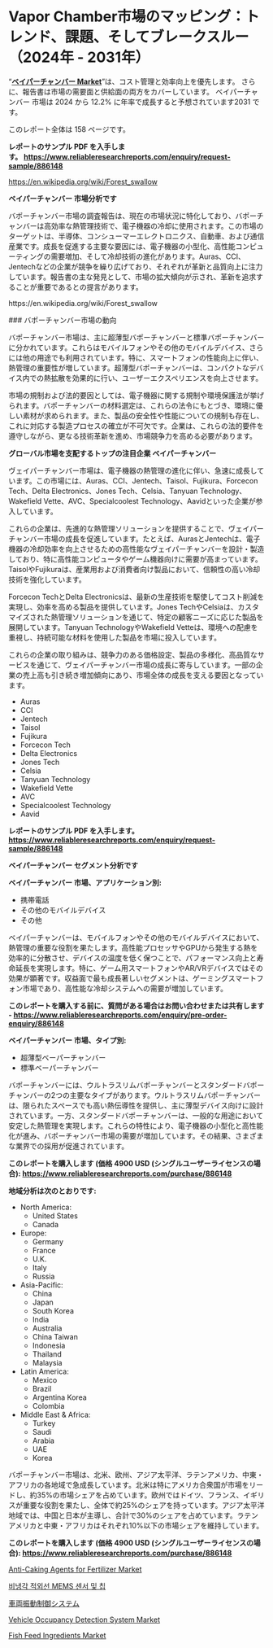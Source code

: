 <p><h1>Vapor Chamber市場のマッピング：トレンド、課題、そしてブレークスルー（2024年 - 2031年）</h1></p><p>&ldquo;<strong><a href="https://www.reliableresearchreports.com/vapor-chamber-r886148">ベイパーチャンバー Market</a></strong>&rdquo;は、コスト管理と効率向上を優先します。 さらに、報告書は市場の需要面と供給面の両方をカバーしています。 ベイパーチャンバー 市場は 2024 から 12.2% に年率で成長すると予想されています2031 です。</p>
<p>このレポート全体は 158 ページです。</p>
<p><strong>レポートのサンプル PDF を入手します。&nbsp;<a href="https://www.reliableresearchreports.com/enquiry/request-sample/886148">https://www.reliableresearchreports.com/enquiry/request-sample/886148</a></strong></p>
<p><a href="https://en.wikipedia.org/wiki/Forest_swallow">https://en.wikipedia.org/wiki/Forest_swallow</a></p>
<p><strong>ベイパーチャンバー 市場分析です</strong></p>
<p><p>バポーチャンバー市場の調査報告は、現在の市場状況に特化しており、バポーチャンバーは高効率な熱管理技術で、電子機器の冷却に使用されます。この市場のターゲットは、半導体、コンシューマーエレクトロニクス、自動車、および通信産業です。成長を促進する主要な要因には、電子機器の小型化、高性能コンピューティングの需要増加、そして冷却技術の進化があります。Auras、CCI、Jentechなどの企業が競争を繰り広げており、それぞれが革新と品質向上に注力しています。報告書の主な発見として、市場の拡大傾向が示され、革新を追求することが重要であるとの提言があります。</p></p>
<p>https://en.wikipedia.org/wiki/Forest_swallow</p>
<p><p>### バポーチャンバー市場の動向</p><p>バポーチャンバー市場は、主に超薄型バポーチャンバーと標準バポーチャンバーに分かれています。これらはモバイルフォンやその他のモバイルデバイス、さらには他の用途でも利用されています。特に、スマートフォンの性能向上に伴い、熱管理の重要性が増しています。超薄型バポーチャンバーは、コンパクトなデバイス内での熱拡散を効果的に行い、ユーザーエクスペリエンスを向上させます。</p><p>市場の規制および法的要因としては、電子機器に関する規制や環境保護法が挙げられます。バポーチャンバーの材料選定は、これらの法令にもとづき、環境に優しい素材が求められます。また、製品の安全性や性能についての規制も存在し、これに対応する製造プロセスの確立が不可欠です。企業は、これらの法的要件を遵守しながら、更なる技術革新を進め、市場競争力を高める必要があります。</p></p>
<p><strong>グローバル市場を支配するトップの注目企業 ベイパーチャンバー</strong></p>
<p><p>ヴェイパーチャンバー市場は、電子機器の熱管理の進化に伴い、急速に成長しています。この市場には、Auras、CCI、Jentech、Taisol、Fujikura、Forcecon Tech、Delta Electronics、Jones Tech、Celsia、Tanyuan Technology、Wakefield Vette、AVC、Specialcoolest Technology、Aavidといった企業が参入しています。</p><p>これらの企業は、先進的な熱管理ソリューションを提供することで、ヴェイパーチャンバー市場の成長を促進しています。たとえば、AurasとJentechは、電子機器の冷却効率を向上させるための高性能なヴェイパーチャンバーを設計・製造しており、特に高性能コンピュータやゲーム機器向けに需要が高まっています。TaisolやFujikuraは、産業用および消費者向け製品において、信頼性の高い冷却技術を強化しています。</p><p>Forcecon TechとDelta Electronicsは、最新の生産技術を駆使してコスト削減を実現し、効率を高める製品を提供しています。Jones TechやCelsiaは、カスタマイズされた熱管理ソリューションを通じて、特定の顧客ニーズに応じた製品を展開しています。Tanyuan TechnologyやWakefield Vetteは、環境への配慮を重視し、持続可能な材料を使用した製品を市場に投入しています。</p><p>これらの企業の取り組みは、競争力のある価格設定、製品の多様化、高品質なサービスを通じて、ヴェイパーチャンバー市場の成長に寄与しています。一部の企業の売上高も引き続き増加傾向にあり、市場全体の成長を支える要因となっています。</p></p>
<p><ul><li>Auras</li><li>CCI</li><li>Jentech</li><li>Taisol</li><li>Fujikura</li><li>Forcecon Tech</li><li>Delta Electronics</li><li>Jones Tech</li><li>Celsia</li><li>Tanyuan Technology</li><li>Wakefield Vette</li><li>AVC</li><li>Specialcoolest Technology</li><li>Aavid</li></ul></p>
<p><strong>レポートのサンプル PDF を入手します。 <a href="https://www.reliableresearchreports.com/enquiry/request-sample/886148">https://www.reliableresearchreports.com/enquiry/request-sample/886148</a></strong></p>
<p><strong>ベイパーチャンバー セグメント分析です</strong></p>
<p><strong>ベイパーチャンバー 市場、アプリケーション別:</strong></p>
<p><ul><li>携帯電話</li><li>その他のモバイルデバイス</li><li>その他</li></ul></p>
<p><p>ベイパーチャンバーは、モバイルフォンやその他のモバイルデバイスにおいて、熱管理の重要な役割を果たします。高性能プロセッサやGPUから発生する熱を効率的に分散させ、デバイスの温度を低く保つことで、パフォーマンス向上と寿命延長を実現します。特に、ゲーム用スマートフォンやAR/VRデバイスではその効果が顕著です。収益面で最も成長著しいセグメントは、ゲーミングスマートフォン市場であり、高性能な冷却システムへの需要が増加しています。</p></p>
<p><strong>このレポートを購入する前に、質問がある場合はお問い合わせまたは共有します - <a href="https://www.reliableresearchreports.com/enquiry/pre-order-enquiry/886148">https://www.reliableresearchreports.com/enquiry/pre-order-enquiry/886148</a></strong></p>
<p><strong>ベイパーチャンバー 市場、タイプ別:</strong></p>
<p><ul><li>超薄型ベーパーチャンバー</li><li>標準ベーパーチャンバー</li></ul></p>
<p><p>バポーチャンバーには、ウルトラスリムバポーチャンバーとスタンダードバポーチャンバーの2つの主要なタイプがあります。ウルトラスリムバポーチャンバーは、限られたスペースでも高い熱伝導性を提供し、主に薄型デバイス向けに設計されています。一方、スタンダードバポーチャンバーは、一般的な用途において安定した熱管理を実現します。これらの特性により、電子機器の小型化と高性能化が進み、バポーチャンバー市場の需要が増加しています。その結果、さまざまな業界での採用が促進されています。</p></p>
<p><strong>このレポートを購入します (価格 4900 USD (シングルユーザーライセンスの場合): <a href="https://www.reliableresearchreports.com/purchase/886148">https://www.reliableresearchreports.com/purchase/886148</a></strong></p>
<p><strong>地域分析は次のとおりです:</strong></p>
<p><ul>
    <li>
        North America:
        <ul>
            <li>United States</li>
            <li>Canada</li>
        </ul>
    </li>
    <li>
        Europe:
        <ul>
            <li>Germany</li>
            <li>France</li>
            <li>U.K.</li>
            <li>Italy</li>
            <li>Russia</li>
        </ul>
    </li>
    <li>
        Asia-Pacific:
        <ul>
            <li>China</li>
            <li>Japan</li>
            <li>South Korea</li>
            <li>India</li>
            <li>Australia</li>
            <li>China Taiwan</li>
            <li>Indonesia</li>
            <li>Thailand</li>
            <li>Malaysia</li>
        </ul>
    </li>
    <li>
        Latin America:
        <ul>
            <li>Mexico</li>
            <li>Brazil</li>
            <li>Argentina Korea</li>
            <li>Colombia</li>
        </ul>
    </li>
    <li>
        Middle East & Africa:
        <ul>
            <li>Turkey</li>
            <li>Saudi</li>
            <li>Arabia</li>
            <li>UAE</li>
            <li>Korea</li>
        </ul>
    </li>
    </ul></p>
<p><p>バポーチャンバー市場は、北米、欧州、アジア太平洋、ラテンアメリカ、中東・アフリカの各地域で急成長しています。北米は特にアメリカ合衆国が市場をリードし、約35%の市場シェアを占めています。欧州ではドイツ、フランス、イギリスが重要な役割を果たし、全体で約25%のシェアを持っています。アジア太平洋地域では、中国と日本が主導し、合計で30%のシェアを占めています。ラテンアメリカと中東・アフリカはそれぞれ10%以下の市場シェアを維持しています。</p></p>
<p><strong>このレポートを購入します (価格 4900 USD (シングルユーザーライセンスの場合): <a href="https://www.reliableresearchreports.com/purchase/886148">https://www.reliableresearchreports.com/purchase/886148</a></strong></p>
<p><p><a href="https://medium.com/@oliver.rampling568768/the-global-anti-caking-agents-for-fertilizer-market-is-at-the-forefront-of-innovation-driving-313efeef0e4b">Anti-Caking Agents for Fertilizer Market</a></p><p><a href="https://medium.com/@alex_holland_/%EC%84%B8%EA%B3%84-uncooled-infrared-mems-sensor-and-chip-market-%EC%9D%80-2024%EC%97%90%EC%84%9C-2031%EB%A1%9C-%EC%97%B0%ED%8F%89%EA%B7%A0-%EC%A6%9D%EA%B0%80%EC%9C%A8%EC%9D%84-%EB%B3%B4%EC%9D%BC-%EA%B2%83%EC%9C%BC%EB%A1%9C-%EC%98%88%EC%83%81%EB%90%A9%EB%8B%88%EB%8B%A4-220ae8722a66">비냉각 적외선 MEMS 센서 및 칩</a></p><p><a href="https://medium.com/@opalkilback2023/vehicle-vibration-control-system-market-%E3%81%AE%E3%82%B0%E3%83%AD%E3%83%BC%E3%83%90%E3%83%AB%E5%B8%82%E5%A0%B4%E6%A6%82%E8%A6%81%E3%81%AF-%E4%B8%96%E7%95%8C%E3%81%8A%E3%82%88%E3%81%B3%E4%B8%BB%E8%A6%81%E5%B8%82%E5%A0%B4%E3%81%AB%E3%81%8A%E3%81%91%E3%82%8B%E6%A5%AD%E7%95%8C%E3%81%AB%E5%BD%B1%E9%9F%BF%E3%82%92%E4%B8%8E%E3%81%88%E3%82%8B%E4%B8%BB%E8%A6%81%E3%81%AA%E3%83%88%E3%83%AC%E3%83%B3%E3%83%89%E3%81%AB%E3%81%A4%E3%81%84%E3%81%A6-%E7%8B%AC%E8%87%AA%E3%81%AE%E8%A6%96%E7%82%B9%E3%82%92%E6%8F%90%E4%BE%9B%E3%81%97%E3%81%BE%E3%81%99-c82877a025aa">車両振動制御システム</a></p><p><a href="https://www.linkedin.com/pulse/global-vehicle-occupancy-detection-system-market-share-growth-opportunities-hg8dc?trackingId=SSx4btnOTfqz%2FEckrJg0Nw%3D%3D">Vehicle Occupancy Detection System Market</a></p><p><a href="https://issuu.com/reportprime-2/docs/fish-feed-ingredients-market-size-2_49f2a8d2c2e016">Fish Feed Ingredients Market</a></p></p>